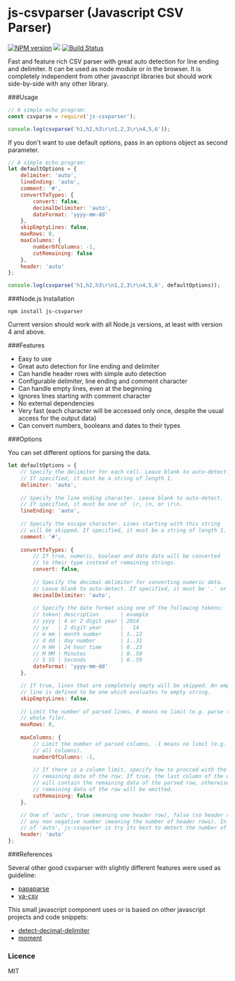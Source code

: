 js-csvparser (Javascript CSV Parser)
========================================

[![NPM version](http://img.shields.io/npm/v/js-csvparser.svg)](https://www.npmjs.org/package/js-csvparser)
![](https://img.shields.io/badge/dependencies-none-brightgreen.svg)
[![Build Status](https://travis-ci.org/irhc/js-csvparser.png?branch=master)](https://travis-ci.org/irhc/js-csvparser)

Fast and feature rich CSV parser with great auto detection for line ending and delimiter. It can be used as node module or in the browser. It is completely independent from other javascript libraries but should work side-by-side with any other library.

###Usage

```javascript
// A simple echo program:
const csvparse = require('js-csvparser');

console.log(csvparse('h1,h2,h3\r\n1,2,3\r\n4,5,6'));
```

If you don't want to use default options, pass in an options object as second parameter.
```javascript
// A simple echo program:
let defaultOptions = {
    delimiter: 'auto',
    lineEnding: 'auto',
    comment: '#',
    convertToTypes: {
        convert: false,
        decimalDelimiter: 'auto',
        dateFormat: 'yyyy-mm-dd'
    },
    skipEmptyLines: false,
    maxRows: 0,
    maxColumns: {
        numberOfColumns: -1,
        cutRemaining: false
    },
    header: 'auto'
};

console.log(csvparse('h1,h2,h3\r\n1,2,3\r\n4,5,6', defaultOptions));
```

###Node.js Installation

`npm install js-csvparser`

Current version should work with all Node.js versions, at least with version 4 and above.

###Features

- Easy to use
- Great auto detection for line ending and delimiter
- Can handle header rows with simple auto detection
- Configurable delimiter, line ending and comment character
- Can handle empty lines, even at the beginning
- Ignores lines starting with comment character
- No external dependencies
- Very fast (each character will be accessed only once, despite the usual access for the output data)
- Can convert numbers, booleans and dates to their types

###Options

You can set different options for parsing the data.
```javascript
let defaultOptions = {
    // Specify the delimiter for each cell. Leave blank to auto-detect.
    // If specified, it must be a string of length 1.
    delimiter: 'auto',
    
    // Specify the line ending character. Leave blank to auto-detect. 
    // If specified, it must be one of  \r, \n, or \r\n.
    lineEnding: 'auto',
    
    // Specify the escape character. Lines starting with this string 
    // will be skipped. If specified, it must be a string of length 1.
    comment: '#', 
    
    convertToTypes: {
        // If true, numeric, boolean and date data will be converted
        // to their type instead of remaining strings.
        convert: false,
        
        // Specify the decimal delimiter for converting numeric data.
        // Leave blank to auto-detect. If specified, it must be '.' or ','.
        decimalDelimiter: 'auto',
        
        // Specify the date format using one of the following tokens:
        // token| description       | example
        // yyyy | 4 or 2 digit year | 2014
        // yy 	| 2 digit year      |   14
        // m mm | month number      | 1..12
        // d dd	| day number        | 1..31
        // H HH | 24 hour time      | 0..23
        // M MM	| Minutes           | 0..59
        // S SS | Seconds           | 0..59
        dateFormat: 'yyyy-mm-dd'
    },

    // If true, lines that are completely empty will be skipped. An empty 
    // line is defined to be one which evaluates to empty string.
    skipEmptyLines: false,
    
    // Limit the number of parsed lines, 0 means no limit (e.g. parse the 
    // whole file).
    maxRows: 0,
     
    maxColumns: {
        // Limit the number of parsed columns, -1 means no limit (e.g. parse 
        // all columns).
        numberOfColumns: -1,
        
        // If there is a column limit, specify how to procced with the 
        // remaining date of the row: If true, the last column of the output 
        // will contain the remaining data of the parsed row, otherwise the 
        // remaining data of the row will be omitted.
        cutRemaining: false
    },

    // One of 'auto', true (meaning one header row), false (no header row) or
    // any non negative number (meaning the number of header rows). In the case 
    // of 'auto', js-csvparser is try its best to detect the number of header rows.
    header: 'auto'
};
 ```

###References

Several other good csvparser with slightly different features were used as guideline:

- [papaparse](https://github.com/mholt/PapaParse)
- [ya-csv](https://github.com/koles/ya-csv)

This small javascript component uses or is based on other javascript projects and code snippets:

- [detect-decimal-delimiter](https://github.com/irhc/detect-decimal-delimiter)
- [moment](https://github.com/moment/moment)

### Licence

MIT
